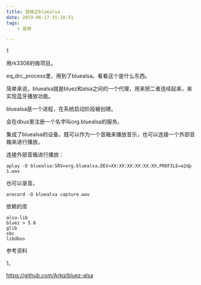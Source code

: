 ```yaml
---
title: 音频之bluealsa
date: 2019-06-17 15:10:51
tags:
	- 音频

---
```


1

用rk3308的做项目。

eq_drc_process里，用到了bluealsa。看看这个是什么东西。

简单来说，bluealsa就是bluez和alsa之间的一个代理，用来把二者连续起来，来实现蓝牙播放功能。

bluealsa是一个进程，在系统启动阶段被创建。

会在dbus里注册一个名字叫org.bluealsa的服务。

集成了bluealsa的设备，既可以作为一个音箱来播放音乐，也可以连接一个外部音箱来进行播放。

连接外部音箱进行播放：

```
aplay -D bluealsa:SRV=org.bluealsa,DEV=XX:XX:XX:XX:XX:XX,PROFILE=a2dp 1.wav
```

也可以录音。

```
arecord -D bluealsa capture.wav
```



依赖的库

```
alsa-lib
bluez > 5.0
glib
sbc
libdbus

```





参考资料

1、

https://github.com/Arkq/bluez-alsa